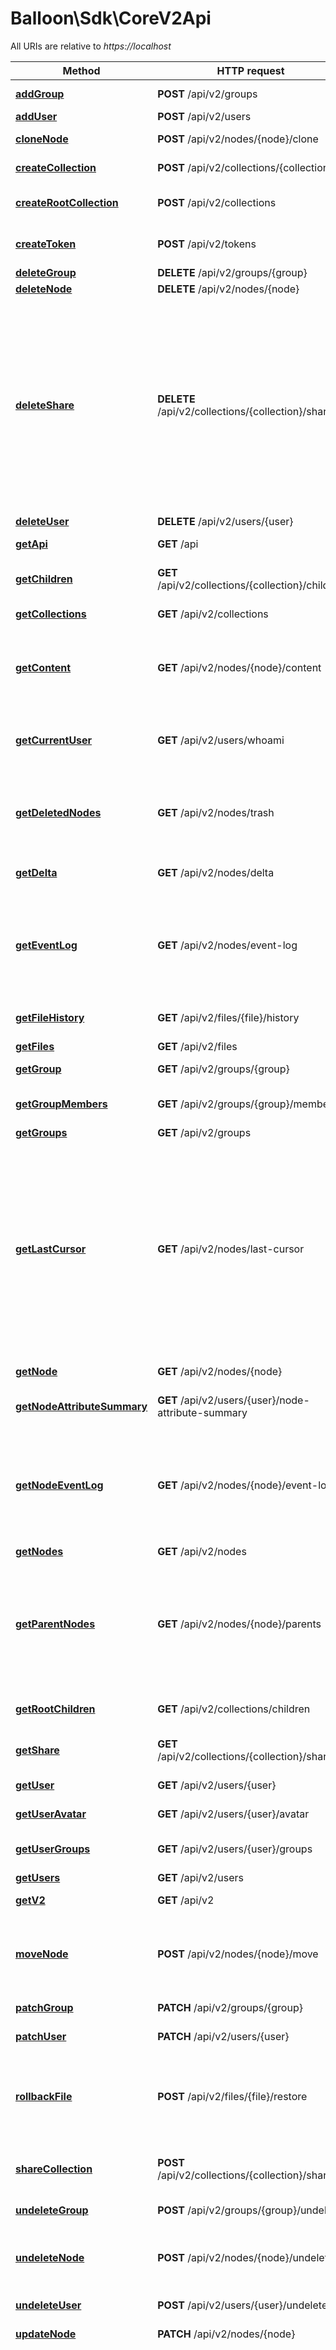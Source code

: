 # Balloon\Sdk\CoreV2Api

All URIs are relative to *https://localhost*

Method | HTTP request | Description
------------- | ------------- | -------------
[**addGroup**](CoreV2Api.md#addGroup) | **POST** /api/v2/groups | Add new group
[**addUser**](CoreV2Api.md#addUser) | **POST** /api/v2/users | Add new user
[**cloneNode**](CoreV2Api.md#cloneNode) | **POST** /api/v2/nodes/{node}/clone | Clone existing node
[**createCollection**](CoreV2Api.md#createCollection) | **POST** /api/v2/collections/{collection} | Create a new collection
[**createRootCollection**](CoreV2Api.md#createRootCollection) | **POST** /api/v2/collections | Create a new collection in root
[**createToken**](CoreV2Api.md#createToken) | **POST** /api/v2/tokens | OAUTH2/OIDC token endpoint
[**deleteGroup**](CoreV2Api.md#deleteGroup) | **DELETE** /api/v2/groups/{group} | Delete group
[**deleteNode**](CoreV2Api.md#deleteNode) | **DELETE** /api/v2/nodes/{node} | Delete node
[**deleteShare**](CoreV2Api.md#deleteShare) | **DELETE** /api/v2/collections/{collection}/share | Does only remove sharing options and transform a share back into a normal collection. There will not be any data loss after this action. All existing references would be removed automatically.
[**deleteUser**](CoreV2Api.md#deleteUser) | **DELETE** /api/v2/users/{user} | Delete user
[**getApi**](CoreV2Api.md#getApi) | **GET** /api | Get server status
[**getChildren**](CoreV2Api.md#getChildren) | **GET** /api/v2/collections/{collection}/children | Get all children of a collection
[**getCollections**](CoreV2Api.md#getCollections) | **GET** /api/v2/collections | Get all collections
[**getContent**](CoreV2Api.md#getContent) | **GET** /api/v2/nodes/{node}/content | Download node contents. Note that collections are zipped on-the-fly.
[**getCurrentUser**](CoreV2Api.md#getCurrentUser) | **GET** /api/v2/users/whoami | Get user object of the current authenticated user
[**getDeletedNodes**](CoreV2Api.md#getDeletedNodes) | **GET** /api/v2/nodes/trash | Return delete nodes (Excluding sub nodes of deleted collections)
[**getDelta**](CoreV2Api.md#getDelta) | **GET** /api/v2/nodes/delta | Delta stream with cursor support.
[**getEventLog**](CoreV2Api.md#getEventLog) | **GET** /api/v2/nodes/event-log | Get event log containing all operations which are made by the user himself or share members
[**getFileHistory**](CoreV2Api.md#getFileHistory) | **GET** /api/v2/files/{file}/history | Get a full change history of a file
[**getFiles**](CoreV2Api.md#getFiles) | **GET** /api/v2/files | Get all files
[**getGroup**](CoreV2Api.md#getGroup) | **GET** /api/v2/groups/{group} | Get single group
[**getGroupMembers**](CoreV2Api.md#getGroupMembers) | **GET** /api/v2/groups/{group}/members | Request all member of a group
[**getGroups**](CoreV2Api.md#getGroups) | **GET** /api/v2/groups | Get groups
[**getLastCursor**](CoreV2Api.md#getLastCursor) | **GET** /api/v2/nodes/last-cursor | Use this method to request the latest cursor if you only need to now if there are changes on the server. This method will not return any other data than the newest cursor. To request a feed with all deltas request /delta.
[**getNode**](CoreV2Api.md#getNode) | **GET** /api/v2/nodes/{node} | Get single node
[**getNodeAttributeSummary**](CoreV2Api.md#getNodeAttributeSummary) | **GET** /api/v2/users/{user}/node-attribute-summary | Get summary of node usage.
[**getNodeEventLog**](CoreV2Api.md#getNodeEventLog) | **GET** /api/v2/nodes/{node}/event-log | Get event log containing all operations which are made by the user himself or share members on a given node
[**getNodes**](CoreV2Api.md#getNodes) | **GET** /api/v2/nodes | Get all nodes
[**getParentNodes**](CoreV2Api.md#getParentNodes) | **GET** /api/v2/nodes/{node}/parents | The hirarchy of all parent nodes is ordered in a single level array beginning with the collection on the highest level.
[**getRootChildren**](CoreV2Api.md#getRootChildren) | **GET** /api/v2/collections/children | Get all children of the root collection
[**getShare**](CoreV2Api.md#getShare) | **GET** /api/v2/collections/{collection}/share | Get share acl and share name
[**getUser**](CoreV2Api.md#getUser) | **GET** /api/v2/users/{user} | Get single user
[**getUserAvatar**](CoreV2Api.md#getUserAvatar) | **GET** /api/v2/users/{user}/avatar | Get user avatar
[**getUserGroups**](CoreV2Api.md#getUserGroups) | **GET** /api/v2/users/{user}/groups | Request all groups of a user
[**getUsers**](CoreV2Api.md#getUsers) | **GET** /api/v2/users | Get users
[**getV2**](CoreV2Api.md#getV2) | **GET** /api/v2 | Get server status
[**moveNode**](CoreV2Api.md#moveNode) | **POST** /api/v2/nodes/{node}/move | Move node (Change parent collection), single or multiple ones
[**patchGroup**](CoreV2Api.md#patchGroup) | **PATCH** /api/v2/groups/{group} | Set attributes for group
[**patchUser**](CoreV2Api.md#patchUser) | **PATCH** /api/v2/users/{user} | Set attributes for user
[**rollbackFile**](CoreV2Api.md#rollbackFile) | **POST** /api/v2/files/{file}/restore | Rollback to a recent version from history. Use the version number from history.
[**shareCollection**](CoreV2Api.md#shareCollection) | **POST** /api/v2/collections/{collection}/share | Create a new share from an existing collection
[**undeleteGroup**](CoreV2Api.md#undeleteGroup) | **POST** /api/v2/groups/{group}/undelete | Restore deleted group
[**undeleteNode**](CoreV2Api.md#undeleteNode) | **POST** /api/v2/nodes/{node}/undelete | Undelete (Restore from trash) a single node or multiple ones.
[**undeleteUser**](CoreV2Api.md#undeleteUser) | **POST** /api/v2/users/{user}/undelete | Restore deleted user
[**updateNode**](CoreV2Api.md#updateNode) | **PATCH** /api/v2/nodes/{node} | Change attributes
[**uploadChunk**](CoreV2Api.md#uploadChunk) | **PUT** /api/v2/files/chunk | Upload a file chunk. You have to manually splitt the binary data into multiple chunks and upload them successively! using this method. Once uploading the last chunk, the server will automatically create or update the file node. You may set the parent collection, name and or custom attributes only with the last request to save traffic.
[**uploadFile**](CoreV2Api.md#uploadFile) | **PUT** /api/v2/files | Upload an entire file in one-shot. Use this endpoint only for small files, for bigger files use the chunking endpoint.


# **addGroup**
> \Balloon\Sdk\Model\CoreV2Group addGroup($data)

Add new group

### Example
```php
<?php
require_once(__DIR__ . '/vendor/autoload.php');

$apiInstance = new Balloon\Sdk\Api\CoreV2Api(
    // If you want use custom http client, pass your client which implements `GuzzleHttp\ClientInterface`.
    // This is optional, `GuzzleHttp\Client` will be used as default.
    new GuzzleHttp\Client()
);
$data = new \Balloon\Sdk\Model\CoreV2Group(); // \Balloon\Sdk\Model\CoreV2Group | 

try {
    $result = $apiInstance->addGroup($data);
    print_r($result);
} catch (Exception $e) {
    echo 'Exception when calling CoreV2Api->addGroup: ', $e->getMessage(), PHP_EOL;
}
?>
```

### Parameters

Name | Type | Description  | Notes
------------- | ------------- | ------------- | -------------
 **data** | [**\Balloon\Sdk\Model\CoreV2Group**](../Model/CoreV2Group.md)|  | [optional]

### Return type

[**\Balloon\Sdk\Model\CoreV2Group**](../Model/CoreV2Group.md)

### Authorization

No authorization required

### HTTP request headers

 - **Content-Type**: Not defined
 - **Accept**: application/json

[[Back to top]](#) [[Back to API list]](../../README.md#documentation-for-api-endpoints) [[Back to Model list]](../../README.md#documentation-for-models) [[Back to README]](../../README.md)

# **addUser**
> \Balloon\Sdk\Model\CoreV2User addUser($data)

Add new user

### Example
```php
<?php
require_once(__DIR__ . '/vendor/autoload.php');

$apiInstance = new Balloon\Sdk\Api\CoreV2Api(
    // If you want use custom http client, pass your client which implements `GuzzleHttp\ClientInterface`.
    // This is optional, `GuzzleHttp\Client` will be used as default.
    new GuzzleHttp\Client()
);
$data = new \Balloon\Sdk\Model\CoreV2User(); // \Balloon\Sdk\Model\CoreV2User | 

try {
    $result = $apiInstance->addUser($data);
    print_r($result);
} catch (Exception $e) {
    echo 'Exception when calling CoreV2Api->addUser: ', $e->getMessage(), PHP_EOL;
}
?>
```

### Parameters

Name | Type | Description  | Notes
------------- | ------------- | ------------- | -------------
 **data** | [**\Balloon\Sdk\Model\CoreV2User**](../Model/CoreV2User.md)|  | [optional]

### Return type

[**\Balloon\Sdk\Model\CoreV2User**](../Model/CoreV2User.md)

### Authorization

No authorization required

### HTTP request headers

 - **Content-Type**: Not defined
 - **Accept**: application/json

[[Back to top]](#) [[Back to API list]](../../README.md#documentation-for-api-endpoints) [[Back to Model list]](../../README.md#documentation-for-models) [[Back to README]](../../README.md)

# **cloneNode**
> \Balloon\Sdk\Model\CoreV2Node cloneNode($node, $destid, $conflict)

Clone existing node

### Example
```php
<?php
require_once(__DIR__ . '/vendor/autoload.php');

$apiInstance = new Balloon\Sdk\Api\CoreV2Api(
    // If you want use custom http client, pass your client which implements `GuzzleHttp\ClientInterface`.
    // This is optional, `GuzzleHttp\Client` will be used as default.
    new GuzzleHttp\Client()
);
$node = "node_example"; // string | Node identifier
$destid = "destid_example"; // string | Destination collection, if this is null root is taken
$conflict = 0; // float | Conflict resolution

try {
    $result = $apiInstance->cloneNode($node, $destid, $conflict);
    print_r($result);
} catch (Exception $e) {
    echo 'Exception when calling CoreV2Api->cloneNode: ', $e->getMessage(), PHP_EOL;
}
?>
```

### Parameters

Name | Type | Description  | Notes
------------- | ------------- | ------------- | -------------
 **node** | **string**| Node identifier |
 **destid** | **string**| Destination collection, if this is null root is taken | [optional]
 **conflict** | **float**| Conflict resolution | [optional] [default to 0]

### Return type

[**\Balloon\Sdk\Model\CoreV2Node**](../Model/CoreV2Node.md)

### Authorization

No authorization required

### HTTP request headers

 - **Content-Type**: Not defined
 - **Accept**: application/json

[[Back to top]](#) [[Back to API list]](../../README.md#documentation-for-api-endpoints) [[Back to Model list]](../../README.md#documentation-for-models) [[Back to README]](../../README.md)

# **createCollection**
> \Balloon\Sdk\Model\CoreV2Collection createCollection($collection, $body)

Create a new collection

### Example
```php
<?php
require_once(__DIR__ . '/vendor/autoload.php');

$apiInstance = new Balloon\Sdk\Api\CoreV2Api(
    // If you want use custom http client, pass your client which implements `GuzzleHttp\ClientInterface`.
    // This is optional, `GuzzleHttp\Client` will be used as default.
    new GuzzleHttp\Client()
);
$collection = "collection_example"; // string | Parent collection
$body = new \Balloon\Sdk\Model\CoreV2Collection(); // \Balloon\Sdk\Model\CoreV2Collection | 

try {
    $result = $apiInstance->createCollection($collection, $body);
    print_r($result);
} catch (Exception $e) {
    echo 'Exception when calling CoreV2Api->createCollection: ', $e->getMessage(), PHP_EOL;
}
?>
```

### Parameters

Name | Type | Description  | Notes
------------- | ------------- | ------------- | -------------
 **collection** | **string**| Parent collection |
 **body** | [**\Balloon\Sdk\Model\CoreV2Collection**](../Model/CoreV2Collection.md)|  |

### Return type

[**\Balloon\Sdk\Model\CoreV2Collection**](../Model/CoreV2Collection.md)

### Authorization

No authorization required

### HTTP request headers

 - **Content-Type**: application/json
 - **Accept**: application/json

[[Back to top]](#) [[Back to API list]](../../README.md#documentation-for-api-endpoints) [[Back to Model list]](../../README.md#documentation-for-models) [[Back to README]](../../README.md)

# **createRootCollection**
> \Balloon\Sdk\Model\CoreV2Collection createRootCollection($body)

Create a new collection in root

### Example
```php
<?php
require_once(__DIR__ . '/vendor/autoload.php');

$apiInstance = new Balloon\Sdk\Api\CoreV2Api(
    // If you want use custom http client, pass your client which implements `GuzzleHttp\ClientInterface`.
    // This is optional, `GuzzleHttp\Client` will be used as default.
    new GuzzleHttp\Client()
);
$body = new \Balloon\Sdk\Model\CoreV2Collection(); // \Balloon\Sdk\Model\CoreV2Collection | 

try {
    $result = $apiInstance->createRootCollection($body);
    print_r($result);
} catch (Exception $e) {
    echo 'Exception when calling CoreV2Api->createRootCollection: ', $e->getMessage(), PHP_EOL;
}
?>
```

### Parameters

Name | Type | Description  | Notes
------------- | ------------- | ------------- | -------------
 **body** | [**\Balloon\Sdk\Model\CoreV2Collection**](../Model/CoreV2Collection.md)|  |

### Return type

[**\Balloon\Sdk\Model\CoreV2Collection**](../Model/CoreV2Collection.md)

### Authorization

No authorization required

### HTTP request headers

 - **Content-Type**: application/json
 - **Accept**: application/json

[[Back to top]](#) [[Back to API list]](../../README.md#documentation-for-api-endpoints) [[Back to Model list]](../../README.md#documentation-for-models) [[Back to README]](../../README.md)

# **createToken**
> \Balloon\Sdk\Model\CoreV2OAuth2Token createToken()

OAUTH2/OIDC token endpoint

### Example
```php
<?php
require_once(__DIR__ . '/vendor/autoload.php');

$apiInstance = new Balloon\Sdk\Api\CoreV2Api(
    // If you want use custom http client, pass your client which implements `GuzzleHttp\ClientInterface`.
    // This is optional, `GuzzleHttp\Client` will be used as default.
    new GuzzleHttp\Client()
);

try {
    $result = $apiInstance->createToken();
    print_r($result);
} catch (Exception $e) {
    echo 'Exception when calling CoreV2Api->createToken: ', $e->getMessage(), PHP_EOL;
}
?>
```

### Parameters
This endpoint does not need any parameter.

### Return type

[**\Balloon\Sdk\Model\CoreV2OAuth2Token**](../Model/CoreV2OAuth2Token.md)

### Authorization

No authorization required

### HTTP request headers

 - **Content-Type**: Not defined
 - **Accept**: Not defined

[[Back to top]](#) [[Back to API list]](../../README.md#documentation-for-api-endpoints) [[Back to Model list]](../../README.md#documentation-for-models) [[Back to README]](../../README.md)

# **deleteGroup**
> deleteGroup($group, $force)

Delete group

### Example
```php
<?php
require_once(__DIR__ . '/vendor/autoload.php');

$apiInstance = new Balloon\Sdk\Api\CoreV2Api(
    // If you want use custom http client, pass your client which implements `GuzzleHttp\ClientInterface`.
    // This is optional, `GuzzleHttp\Client` will be used as default.
    new GuzzleHttp\Client()
);
$group = "group_example"; // string | Resource identifier
$force = true; // bool | Per default the group gets disabled, if force is set the group gets removed completely.

try {
    $apiInstance->deleteGroup($group, $force);
} catch (Exception $e) {
    echo 'Exception when calling CoreV2Api->deleteGroup: ', $e->getMessage(), PHP_EOL;
}
?>
```

### Parameters

Name | Type | Description  | Notes
------------- | ------------- | ------------- | -------------
 **group** | **string**| Resource identifier |
 **force** | **bool**| Per default the group gets disabled, if force is set the group gets removed completely. | [optional]

### Return type

void (empty response body)

### Authorization

No authorization required

### HTTP request headers

 - **Content-Type**: Not defined
 - **Accept**: application/json

[[Back to top]](#) [[Back to API list]](../../README.md#documentation-for-api-endpoints) [[Back to Model list]](../../README.md#documentation-for-models) [[Back to README]](../../README.md)

# **deleteNode**
> deleteNode($node, $force, $ignore_flag, $at)

Delete node

### Example
```php
<?php
require_once(__DIR__ . '/vendor/autoload.php');

$apiInstance = new Balloon\Sdk\Api\CoreV2Api(
    // If you want use custom http client, pass your client which implements `GuzzleHttp\ClientInterface`.
    // This is optional, `GuzzleHttp\Client` will be used as default.
    new GuzzleHttp\Client()
);
$node = "node_example"; // string | Node identifier
$force = true; // bool | Force flag need to be set to delete a node from trash (node must have the deleted flag)
$ignore_flag = true; // bool | If both ignore_flag and force_flag were set, the node will be deleted completely
$at = 8.14; // float | Has to be a valid unix timestamp if so the node will destroy itself at this specified time instead immediatly

try {
    $apiInstance->deleteNode($node, $force, $ignore_flag, $at);
} catch (Exception $e) {
    echo 'Exception when calling CoreV2Api->deleteNode: ', $e->getMessage(), PHP_EOL;
}
?>
```

### Parameters

Name | Type | Description  | Notes
------------- | ------------- | ------------- | -------------
 **node** | **string**| Node identifier |
 **force** | **bool**| Force flag need to be set to delete a node from trash (node must have the deleted flag) | [optional]
 **ignore_flag** | **bool**| If both ignore_flag and force_flag were set, the node will be deleted completely | [optional]
 **at** | **float**| Has to be a valid unix timestamp if so the node will destroy itself at this specified time instead immediatly | [optional]

### Return type

void (empty response body)

### Authorization

No authorization required

### HTTP request headers

 - **Content-Type**: Not defined
 - **Accept**: Not defined

[[Back to top]](#) [[Back to API list]](../../README.md#documentation-for-api-endpoints) [[Back to Model list]](../../README.md#documentation-for-models) [[Back to README]](../../README.md)

# **deleteShare**
> deleteShare($collection)

Does only remove sharing options and transform a share back into a normal collection. There will not be any data loss after this action. All existing references would be removed automatically.

### Example
```php
<?php
require_once(__DIR__ . '/vendor/autoload.php');

$apiInstance = new Balloon\Sdk\Api\CoreV2Api(
    // If you want use custom http client, pass your client which implements `GuzzleHttp\ClientInterface`.
    // This is optional, `GuzzleHttp\Client` will be used as default.
    new GuzzleHttp\Client()
);
$collection = "collection_example"; // string | Collection identifier

try {
    $apiInstance->deleteShare($collection);
} catch (Exception $e) {
    echo 'Exception when calling CoreV2Api->deleteShare: ', $e->getMessage(), PHP_EOL;
}
?>
```

### Parameters

Name | Type | Description  | Notes
------------- | ------------- | ------------- | -------------
 **collection** | **string**| Collection identifier |

### Return type

void (empty response body)

### Authorization

No authorization required

### HTTP request headers

 - **Content-Type**: Not defined
 - **Accept**: Not defined

[[Back to top]](#) [[Back to API list]](../../README.md#documentation-for-api-endpoints) [[Back to Model list]](../../README.md#documentation-for-models) [[Back to README]](../../README.md)

# **deleteUser**
> deleteUser($user, $force)

Delete user

### Example
```php
<?php
require_once(__DIR__ . '/vendor/autoload.php');

$apiInstance = new Balloon\Sdk\Api\CoreV2Api(
    // If you want use custom http client, pass your client which implements `GuzzleHttp\ClientInterface`.
    // This is optional, `GuzzleHttp\Client` will be used as default.
    new GuzzleHttp\Client()
);
$user = "user_example"; // string | Resource identifier
$force = true; // bool | Per default the user gets disabled, if force is set the user gets removed completely.

try {
    $apiInstance->deleteUser($user, $force);
} catch (Exception $e) {
    echo 'Exception when calling CoreV2Api->deleteUser: ', $e->getMessage(), PHP_EOL;
}
?>
```

### Parameters

Name | Type | Description  | Notes
------------- | ------------- | ------------- | -------------
 **user** | **string**| Resource identifier |
 **force** | **bool**| Per default the user gets disabled, if force is set the user gets removed completely. | [optional]

### Return type

void (empty response body)

### Authorization

No authorization required

### HTTP request headers

 - **Content-Type**: Not defined
 - **Accept**: application/json

[[Back to top]](#) [[Back to API list]](../../README.md#documentation-for-api-endpoints) [[Back to Model list]](../../README.md#documentation-for-models) [[Back to README]](../../README.md)

# **getApi**
> \Balloon\Sdk\Model\CoreV2ApiRoot getApi()

Get server status

### Example
```php
<?php
require_once(__DIR__ . '/vendor/autoload.php');

$apiInstance = new Balloon\Sdk\Api\CoreV2Api(
    // If you want use custom http client, pass your client which implements `GuzzleHttp\ClientInterface`.
    // This is optional, `GuzzleHttp\Client` will be used as default.
    new GuzzleHttp\Client()
);

try {
    $result = $apiInstance->getApi();
    print_r($result);
} catch (Exception $e) {
    echo 'Exception when calling CoreV2Api->getApi: ', $e->getMessage(), PHP_EOL;
}
?>
```

### Parameters
This endpoint does not need any parameter.

### Return type

[**\Balloon\Sdk\Model\CoreV2ApiRoot**](../Model/CoreV2ApiRoot.md)

### Authorization

No authorization required

### HTTP request headers

 - **Content-Type**: Not defined
 - **Accept**: application/json

[[Back to top]](#) [[Back to API list]](../../README.md#documentation-for-api-endpoints) [[Back to Model list]](../../README.md#documentation-for-models) [[Back to README]](../../README.md)

# **getChildren**
> \Balloon\Sdk\Model\CoreV2Nodes getChildren($collection, $query, $deleted, $attributes, $offset, $limit, $sort, $recursive)

Get all children of a collection

### Example
```php
<?php
require_once(__DIR__ . '/vendor/autoload.php');

$apiInstance = new Balloon\Sdk\Api\CoreV2Api(
    // If you want use custom http client, pass your client which implements `GuzzleHttp\ClientInterface`.
    // This is optional, `GuzzleHttp\Client` will be used as default.
    new GuzzleHttp\Client()
);
$collection = "collection_example"; // string | Parent collection
$query = "query_example"; // string | Specify a MongoDB based resource query (https://docs.mongodb.com/manual/tutorial/query-documents) using JSON (For example: {\"name\": {$regex: 'foo.*'}}).
$deleted = 8.14; // float | Wheter to include deleted or not
$attributes = array("attributes_example"); // string[] | Filter attributes
$offset = 8.14; // float | Objects offset, per default it starts from 0. You may also request a negative offset which will return results from the end [total - offset].
$limit = 8.14; // float | Objects limit, per default 20 objects will get returned
$sort = "sort_example"; // string | Specify a MongoDB sort operation (https://docs.mongodb.com/manual/reference/method/cursor.sort/) using JSON (For example: {\"name\": -1}).
$recursive = false; // bool | Include children recursively.

try {
    $result = $apiInstance->getChildren($collection, $query, $deleted, $attributes, $offset, $limit, $sort, $recursive);
    print_r($result);
} catch (Exception $e) {
    echo 'Exception when calling CoreV2Api->getChildren: ', $e->getMessage(), PHP_EOL;
}
?>
```

### Parameters

Name | Type | Description  | Notes
------------- | ------------- | ------------- | -------------
 **collection** | **string**| Parent collection |
 **query** | **string**| Specify a MongoDB based resource query (https://docs.mongodb.com/manual/tutorial/query-documents) using JSON (For example: {\&quot;name\&quot;: {$regex: &#39;foo.*&#39;}}). | [optional]
 **deleted** | **float**| Wheter to include deleted or not | [optional]
 **attributes** | [**string[]**](../Model/string.md)| Filter attributes | [optional]
 **offset** | **float**| Objects offset, per default it starts from 0. You may also request a negative offset which will return results from the end [total - offset]. | [optional]
 **limit** | **float**| Objects limit, per default 20 objects will get returned | [optional]
 **sort** | **string**| Specify a MongoDB sort operation (https://docs.mongodb.com/manual/reference/method/cursor.sort/) using JSON (For example: {\&quot;name\&quot;: -1}). | [optional]
 **recursive** | **bool**| Include children recursively. | [optional] [default to false]

### Return type

[**\Balloon\Sdk\Model\CoreV2Nodes**](../Model/CoreV2Nodes.md)

### Authorization

No authorization required

### HTTP request headers

 - **Content-Type**: Not defined
 - **Accept**: application/json

[[Back to top]](#) [[Back to API list]](../../README.md#documentation-for-api-endpoints) [[Back to Model list]](../../README.md#documentation-for-models) [[Back to README]](../../README.md)

# **getCollections**
> \Balloon\Sdk\Model\CoreV2Collections getCollections($query, $deleted, $attributes, $offset, $limit, $sort)

Get all collections

### Example
```php
<?php
require_once(__DIR__ . '/vendor/autoload.php');

$apiInstance = new Balloon\Sdk\Api\CoreV2Api(
    // If you want use custom http client, pass your client which implements `GuzzleHttp\ClientInterface`.
    // This is optional, `GuzzleHttp\Client` will be used as default.
    new GuzzleHttp\Client()
);
$query = "query_example"; // string | Specify a MongoDB based resource query (https://docs.mongodb.com/manual/tutorial/query-documents) using JSON (For example: {\"name\": {$regex: 'foo.*'}}).
$deleted = 8.14; // float | Wheter to include deleted or not
$attributes = array("attributes_example"); // string[] | Filter attributes
$offset = 8.14; // float | Objects offset, per default it starts from 0. You may also request a negative offset which will return results from the end [total - offset].
$limit = 8.14; // float | Objects limit, per default 20 objects will get returned
$sort = "sort_example"; // string | Specify a MongoDB sort operation (https://docs.mongodb.com/manual/reference/method/cursor.sort/) using JSON (For example: {\"name\": -1}).

try {
    $result = $apiInstance->getCollections($query, $deleted, $attributes, $offset, $limit, $sort);
    print_r($result);
} catch (Exception $e) {
    echo 'Exception when calling CoreV2Api->getCollections: ', $e->getMessage(), PHP_EOL;
}
?>
```

### Parameters

Name | Type | Description  | Notes
------------- | ------------- | ------------- | -------------
 **query** | **string**| Specify a MongoDB based resource query (https://docs.mongodb.com/manual/tutorial/query-documents) using JSON (For example: {\&quot;name\&quot;: {$regex: &#39;foo.*&#39;}}). | [optional]
 **deleted** | **float**| Wheter to include deleted or not | [optional]
 **attributes** | [**string[]**](../Model/string.md)| Filter attributes | [optional]
 **offset** | **float**| Objects offset, per default it starts from 0. You may also request a negative offset which will return results from the end [total - offset]. | [optional]
 **limit** | **float**| Objects limit, per default 20 objects will get returned | [optional]
 **sort** | **string**| Specify a MongoDB sort operation (https://docs.mongodb.com/manual/reference/method/cursor.sort/) using JSON (For example: {\&quot;name\&quot;: -1}). | [optional]

### Return type

[**\Balloon\Sdk\Model\CoreV2Collections**](../Model/CoreV2Collections.md)

### Authorization

No authorization required

### HTTP request headers

 - **Content-Type**: Not defined
 - **Accept**: application/json

[[Back to top]](#) [[Back to API list]](../../README.md#documentation-for-api-endpoints) [[Back to Model list]](../../README.md#documentation-for-models) [[Back to README]](../../README.md)

# **getContent**
> \SplFileObject getContent($node, $byte_ranges, $encode, $download)

Download node contents. Note that collections are zipped on-the-fly.

### Example
```php
<?php
require_once(__DIR__ . '/vendor/autoload.php');

$apiInstance = new Balloon\Sdk\Api\CoreV2Api(
    // If you want use custom http client, pass your client which implements `GuzzleHttp\ClientInterface`.
    // This is optional, `GuzzleHttp\Client` will be used as default.
    new GuzzleHttp\Client()
);
$node = "node_example"; // string | Node identifier
$byte_ranges = 8.14; // float | Read stream from a specific offset/limit in bytes
$encode = "encode_example"; // string | Can be set to base64 to encode content as base64.
$download = false; // bool | Force download file (Content-Disposition: attachment HTTP header)

try {
    $result = $apiInstance->getContent($node, $byte_ranges, $encode, $download);
    print_r($result);
} catch (Exception $e) {
    echo 'Exception when calling CoreV2Api->getContent: ', $e->getMessage(), PHP_EOL;
}
?>
```

### Parameters

Name | Type | Description  | Notes
------------- | ------------- | ------------- | -------------
 **node** | **string**| Node identifier |
 **byte_ranges** | **float**| Read stream from a specific offset/limit in bytes | [optional]
 **encode** | **string**| Can be set to base64 to encode content as base64. | [optional]
 **download** | **bool**| Force download file (Content-Disposition: attachment HTTP header) | [optional] [default to false]

### Return type

[**\SplFileObject**](../Model/\SplFileObject.md)

### Authorization

No authorization required

### HTTP request headers

 - **Content-Type**: Not defined
 - **Accept**: octet/stream

[[Back to top]](#) [[Back to API list]](../../README.md#documentation-for-api-endpoints) [[Back to Model list]](../../README.md#documentation-for-models) [[Back to README]](../../README.md)

# **getCurrentUser**
> \Balloon\Sdk\Model\CoreV2User getCurrentUser($attributes)

Get user object of the current authenticated user

### Example
```php
<?php
require_once(__DIR__ . '/vendor/autoload.php');

$apiInstance = new Balloon\Sdk\Api\CoreV2Api(
    // If you want use custom http client, pass your client which implements `GuzzleHttp\ClientInterface`.
    // This is optional, `GuzzleHttp\Client` will be used as default.
    new GuzzleHttp\Client()
);
$attributes = array("attributes_example"); // string[] | Filter attributes

try {
    $result = $apiInstance->getCurrentUser($attributes);
    print_r($result);
} catch (Exception $e) {
    echo 'Exception when calling CoreV2Api->getCurrentUser: ', $e->getMessage(), PHP_EOL;
}
?>
```

### Parameters

Name | Type | Description  | Notes
------------- | ------------- | ------------- | -------------
 **attributes** | [**string[]**](../Model/string.md)| Filter attributes | [optional]

### Return type

[**\Balloon\Sdk\Model\CoreV2User**](../Model/CoreV2User.md)

### Authorization

No authorization required

### HTTP request headers

 - **Content-Type**: Not defined
 - **Accept**: application/json

[[Back to top]](#) [[Back to API list]](../../README.md#documentation-for-api-endpoints) [[Back to Model list]](../../README.md#documentation-for-models) [[Back to README]](../../README.md)

# **getDeletedNodes**
> \Balloon\Sdk\Model\CoreV2Nodes getDeletedNodes($query, $attributes, $offset, $limit, $sort)

Return delete nodes (Excluding sub nodes of deleted collections)

### Example
```php
<?php
require_once(__DIR__ . '/vendor/autoload.php');

$apiInstance = new Balloon\Sdk\Api\CoreV2Api(
    // If you want use custom http client, pass your client which implements `GuzzleHttp\ClientInterface`.
    // This is optional, `GuzzleHttp\Client` will be used as default.
    new GuzzleHttp\Client()
);
$query = "query_example"; // string | Specify a MongoDB based resource query (https://docs.mongodb.com/manual/tutorial/query-documents) using JSON (For example: {\"name\": {$regex: 'foo.*'}}).
$attributes = array("attributes_example"); // string[] | Filter attributes
$offset = 8.14; // float | Objects offset, per default it starts from 0. You may also request a negative offset which will return results from the end [total - offset].
$limit = 8.14; // float | Objects limit, per default 20 objects will get returned
$sort = "sort_example"; // string | Specify a MongoDB sort operation (https://docs.mongodb.com/manual/reference/method/cursor.sort/) using JSON (For example: {\"name\": -1}).

try {
    $result = $apiInstance->getDeletedNodes($query, $attributes, $offset, $limit, $sort);
    print_r($result);
} catch (Exception $e) {
    echo 'Exception when calling CoreV2Api->getDeletedNodes: ', $e->getMessage(), PHP_EOL;
}
?>
```

### Parameters

Name | Type | Description  | Notes
------------- | ------------- | ------------- | -------------
 **query** | **string**| Specify a MongoDB based resource query (https://docs.mongodb.com/manual/tutorial/query-documents) using JSON (For example: {\&quot;name\&quot;: {$regex: &#39;foo.*&#39;}}). | [optional]
 **attributes** | [**string[]**](../Model/string.md)| Filter attributes | [optional]
 **offset** | **float**| Objects offset, per default it starts from 0. You may also request a negative offset which will return results from the end [total - offset]. | [optional]
 **limit** | **float**| Objects limit, per default 20 objects will get returned | [optional]
 **sort** | **string**| Specify a MongoDB sort operation (https://docs.mongodb.com/manual/reference/method/cursor.sort/) using JSON (For example: {\&quot;name\&quot;: -1}). | [optional]

### Return type

[**\Balloon\Sdk\Model\CoreV2Nodes**](../Model/CoreV2Nodes.md)

### Authorization

No authorization required

### HTTP request headers

 - **Content-Type**: Not defined
 - **Accept**: application/json

[[Back to top]](#) [[Back to API list]](../../README.md#documentation-for-api-endpoints) [[Back to Model list]](../../README.md#documentation-for-models) [[Back to README]](../../README.md)

# **getDelta**
> \Balloon\Sdk\Model\CoreV2Delta getDelta($limit, $attributes, $cursor)

Delta stream with cursor support.

### Example
```php
<?php
require_once(__DIR__ . '/vendor/autoload.php');

$apiInstance = new Balloon\Sdk\Api\CoreV2Api(
    // If you want use custom http client, pass your client which implements `GuzzleHttp\ClientInterface`.
    // This is optional, `GuzzleHttp\Client` will be used as default.
    new GuzzleHttp\Client()
);
$limit = 8.14; // float | Limit the number of delta entries, if too low you have to call this endpoint more often since has_more would be true more often
$attributes = array("attributes_example"); // string[] | Filter attributes, per default not all attributes would be returned
$cursor = "cursor_example"; // string | Set a cursor to rquest next nodes within delta processing

try {
    $result = $apiInstance->getDelta($limit, $attributes, $cursor);
    print_r($result);
} catch (Exception $e) {
    echo 'Exception when calling CoreV2Api->getDelta: ', $e->getMessage(), PHP_EOL;
}
?>
```

### Parameters

Name | Type | Description  | Notes
------------- | ------------- | ------------- | -------------
 **limit** | **float**| Limit the number of delta entries, if too low you have to call this endpoint more often since has_more would be true more often | [optional]
 **attributes** | [**string[]**](../Model/string.md)| Filter attributes, per default not all attributes would be returned | [optional]
 **cursor** | **string**| Set a cursor to rquest next nodes within delta processing | [optional]

### Return type

[**\Balloon\Sdk\Model\CoreV2Delta**](../Model/CoreV2Delta.md)

### Authorization

No authorization required

### HTTP request headers

 - **Content-Type**: Not defined
 - **Accept**: application/json

[[Back to top]](#) [[Back to API list]](../../README.md#documentation-for-api-endpoints) [[Back to Model list]](../../README.md#documentation-for-models) [[Back to README]](../../README.md)

# **getEventLog**
> \Balloon\Sdk\Model\CoreV2EventLogs getEventLog($query, $attributes, $offset, $limit, $sort)

Get event log containing all operations which are made by the user himself or share members

### Example
```php
<?php
require_once(__DIR__ . '/vendor/autoload.php');

$apiInstance = new Balloon\Sdk\Api\CoreV2Api(
    // If you want use custom http client, pass your client which implements `GuzzleHttp\ClientInterface`.
    // This is optional, `GuzzleHttp\Client` will be used as default.
    new GuzzleHttp\Client()
);
$query = "query_example"; // string | Specify a MongoDB based resource query (https://docs.mongodb.com/manual/tutorial/query-documents) using JSON (For example: {\"name\": {$regex: 'foo.*'}}).
$attributes = array("attributes_example"); // string[] | Filter attributes
$offset = 8.14; // float | Objects offset, per default it starts from 0. You may also request a negative offset which will return results from the end [total - offset].
$limit = 8.14; // float | Objects limit, per default 20 objects will get returned
$sort = "sort_example"; // string | Specify a MongoDB sort operation (https://docs.mongodb.com/manual/reference/method/cursor.sort/) using JSON (For example: {\"name\": -1}).

try {
    $result = $apiInstance->getEventLog($query, $attributes, $offset, $limit, $sort);
    print_r($result);
} catch (Exception $e) {
    echo 'Exception when calling CoreV2Api->getEventLog: ', $e->getMessage(), PHP_EOL;
}
?>
```

### Parameters

Name | Type | Description  | Notes
------------- | ------------- | ------------- | -------------
 **query** | **string**| Specify a MongoDB based resource query (https://docs.mongodb.com/manual/tutorial/query-documents) using JSON (For example: {\&quot;name\&quot;: {$regex: &#39;foo.*&#39;}}). | [optional]
 **attributes** | [**string[]**](../Model/string.md)| Filter attributes | [optional]
 **offset** | **float**| Objects offset, per default it starts from 0. You may also request a negative offset which will return results from the end [total - offset]. | [optional]
 **limit** | **float**| Objects limit, per default 20 objects will get returned | [optional]
 **sort** | **string**| Specify a MongoDB sort operation (https://docs.mongodb.com/manual/reference/method/cursor.sort/) using JSON (For example: {\&quot;name\&quot;: -1}). | [optional]

### Return type

[**\Balloon\Sdk\Model\CoreV2EventLogs**](../Model/CoreV2EventLogs.md)

### Authorization

No authorization required

### HTTP request headers

 - **Content-Type**: Not defined
 - **Accept**: application/json

[[Back to top]](#) [[Back to API list]](../../README.md#documentation-for-api-endpoints) [[Back to Model list]](../../README.md#documentation-for-models) [[Back to README]](../../README.md)

# **getFileHistory**
> \Balloon\Sdk\Model\CoreV2FileHistory getFileHistory($file)

Get a full change history of a file

### Example
```php
<?php
require_once(__DIR__ . '/vendor/autoload.php');

$apiInstance = new Balloon\Sdk\Api\CoreV2Api(
    // If you want use custom http client, pass your client which implements `GuzzleHttp\ClientInterface`.
    // This is optional, `GuzzleHttp\Client` will be used as default.
    new GuzzleHttp\Client()
);
$file = "file_example"; // string | File identifier

try {
    $result = $apiInstance->getFileHistory($file);
    print_r($result);
} catch (Exception $e) {
    echo 'Exception when calling CoreV2Api->getFileHistory: ', $e->getMessage(), PHP_EOL;
}
?>
```

### Parameters

Name | Type | Description  | Notes
------------- | ------------- | ------------- | -------------
 **file** | **string**| File identifier |

### Return type

[**\Balloon\Sdk\Model\CoreV2FileHistory**](../Model/CoreV2FileHistory.md)

### Authorization

No authorization required

### HTTP request headers

 - **Content-Type**: Not defined
 - **Accept**: application/json

[[Back to top]](#) [[Back to API list]](../../README.md#documentation-for-api-endpoints) [[Back to Model list]](../../README.md#documentation-for-models) [[Back to README]](../../README.md)

# **getFiles**
> \Balloon\Sdk\Model\CoreV2Files getFiles($query, $deleted, $attributes, $offset, $limit, $sort)

Get all files

### Example
```php
<?php
require_once(__DIR__ . '/vendor/autoload.php');

$apiInstance = new Balloon\Sdk\Api\CoreV2Api(
    // If you want use custom http client, pass your client which implements `GuzzleHttp\ClientInterface`.
    // This is optional, `GuzzleHttp\Client` will be used as default.
    new GuzzleHttp\Client()
);
$query = "query_example"; // string | Specify a MongoDB based resource query (https://docs.mongodb.com/manual/tutorial/query-documents) using JSON (For example: {\"name\": {$regex: 'foo.*'}}).
$deleted = 8.14; // float | Wheter to include deleted or not
$attributes = array("attributes_example"); // string[] | Filter attributes
$offset = 8.14; // float | Objects offset, per default it starts from 0. You may also request a negative offset which will return results from the end [total - offset].
$limit = 8.14; // float | Objects limit, per default 20 objects will get returned
$sort = "sort_example"; // string | Specify a MongoDB sort operation (https://docs.mongodb.com/manual/reference/method/cursor.sort/) using JSON (For example: {\"name\": -1}).

try {
    $result = $apiInstance->getFiles($query, $deleted, $attributes, $offset, $limit, $sort);
    print_r($result);
} catch (Exception $e) {
    echo 'Exception when calling CoreV2Api->getFiles: ', $e->getMessage(), PHP_EOL;
}
?>
```

### Parameters

Name | Type | Description  | Notes
------------- | ------------- | ------------- | -------------
 **query** | **string**| Specify a MongoDB based resource query (https://docs.mongodb.com/manual/tutorial/query-documents) using JSON (For example: {\&quot;name\&quot;: {$regex: &#39;foo.*&#39;}}). | [optional]
 **deleted** | **float**| Wheter to include deleted or not | [optional]
 **attributes** | [**string[]**](../Model/string.md)| Filter attributes | [optional]
 **offset** | **float**| Objects offset, per default it starts from 0. You may also request a negative offset which will return results from the end [total - offset]. | [optional]
 **limit** | **float**| Objects limit, per default 20 objects will get returned | [optional]
 **sort** | **string**| Specify a MongoDB sort operation (https://docs.mongodb.com/manual/reference/method/cursor.sort/) using JSON (For example: {\&quot;name\&quot;: -1}). | [optional]

### Return type

[**\Balloon\Sdk\Model\CoreV2Files**](../Model/CoreV2Files.md)

### Authorization

No authorization required

### HTTP request headers

 - **Content-Type**: Not defined
 - **Accept**: application/json

[[Back to top]](#) [[Back to API list]](../../README.md#documentation-for-api-endpoints) [[Back to Model list]](../../README.md#documentation-for-models) [[Back to README]](../../README.md)

# **getGroup**
> \Balloon\Sdk\Model\CoreV2Group getGroup($group, $attributes)

Get single group

### Example
```php
<?php
require_once(__DIR__ . '/vendor/autoload.php');

$apiInstance = new Balloon\Sdk\Api\CoreV2Api(
    // If you want use custom http client, pass your client which implements `GuzzleHttp\ClientInterface`.
    // This is optional, `GuzzleHttp\Client` will be used as default.
    new GuzzleHttp\Client()
);
$group = "group_example"; // string | Resource identifier
$attributes = array("attributes_example"); // string[] | Filter attributes

try {
    $result = $apiInstance->getGroup($group, $attributes);
    print_r($result);
} catch (Exception $e) {
    echo 'Exception when calling CoreV2Api->getGroup: ', $e->getMessage(), PHP_EOL;
}
?>
```

### Parameters

Name | Type | Description  | Notes
------------- | ------------- | ------------- | -------------
 **group** | **string**| Resource identifier |
 **attributes** | [**string[]**](../Model/string.md)| Filter attributes | [optional]

### Return type

[**\Balloon\Sdk\Model\CoreV2Group**](../Model/CoreV2Group.md)

### Authorization

No authorization required

### HTTP request headers

 - **Content-Type**: Not defined
 - **Accept**: application/json

[[Back to top]](#) [[Back to API list]](../../README.md#documentation-for-api-endpoints) [[Back to Model list]](../../README.md#documentation-for-models) [[Back to README]](../../README.md)

# **getGroupMembers**
> \Balloon\Sdk\Model\CoreV2User[] getGroupMembers($group)

Request all member of a group

### Example
```php
<?php
require_once(__DIR__ . '/vendor/autoload.php');

$apiInstance = new Balloon\Sdk\Api\CoreV2Api(
    // If you want use custom http client, pass your client which implements `GuzzleHttp\ClientInterface`.
    // This is optional, `GuzzleHttp\Client` will be used as default.
    new GuzzleHttp\Client()
);
$group = "group_example"; // string | Resource identifier

try {
    $result = $apiInstance->getGroupMembers($group);
    print_r($result);
} catch (Exception $e) {
    echo 'Exception when calling CoreV2Api->getGroupMembers: ', $e->getMessage(), PHP_EOL;
}
?>
```

### Parameters

Name | Type | Description  | Notes
------------- | ------------- | ------------- | -------------
 **group** | **string**| Resource identifier |

### Return type

[**\Balloon\Sdk\Model\CoreV2User[]**](../Model/CoreV2User.md)

### Authorization

No authorization required

### HTTP request headers

 - **Content-Type**: Not defined
 - **Accept**: application/json

[[Back to top]](#) [[Back to API list]](../../README.md#documentation-for-api-endpoints) [[Back to Model list]](../../README.md#documentation-for-models) [[Back to README]](../../README.md)

# **getGroups**
> \Balloon\Sdk\Model\CoreV2Groups getGroups($query, $attributes, $offset, $limit, $sort)

Get groups

A group is a colletion of users

### Example
```php
<?php
require_once(__DIR__ . '/vendor/autoload.php');

$apiInstance = new Balloon\Sdk\Api\CoreV2Api(
    // If you want use custom http client, pass your client which implements `GuzzleHttp\ClientInterface`.
    // This is optional, `GuzzleHttp\Client` will be used as default.
    new GuzzleHttp\Client()
);
$query = "query_example"; // string | Specify a MongoDB based resource query (https://docs.mongodb.com/manual/tutorial/query-documents) using JSON (For example: {\"name\": {$regex: 'foo.*'}}).
$attributes = array("attributes_example"); // string[] | Filter attributes
$offset = 8.14; // float | Objects offset, per default it starts from 0. You may also request a negative offset which will return results from the end [total - offset].
$limit = 8.14; // float | Objects limit, per default 20 objects will get returned
$sort = "sort_example"; // string | Specify a MongoDB sort operation (https://docs.mongodb.com/manual/reference/method/cursor.sort/) using JSON (For example: {\"name\": -1}).

try {
    $result = $apiInstance->getGroups($query, $attributes, $offset, $limit, $sort);
    print_r($result);
} catch (Exception $e) {
    echo 'Exception when calling CoreV2Api->getGroups: ', $e->getMessage(), PHP_EOL;
}
?>
```

### Parameters

Name | Type | Description  | Notes
------------- | ------------- | ------------- | -------------
 **query** | **string**| Specify a MongoDB based resource query (https://docs.mongodb.com/manual/tutorial/query-documents) using JSON (For example: {\&quot;name\&quot;: {$regex: &#39;foo.*&#39;}}). | [optional]
 **attributes** | [**string[]**](../Model/string.md)| Filter attributes | [optional]
 **offset** | **float**| Objects offset, per default it starts from 0. You may also request a negative offset which will return results from the end [total - offset]. | [optional]
 **limit** | **float**| Objects limit, per default 20 objects will get returned | [optional]
 **sort** | **string**| Specify a MongoDB sort operation (https://docs.mongodb.com/manual/reference/method/cursor.sort/) using JSON (For example: {\&quot;name\&quot;: -1}). | [optional]

### Return type

[**\Balloon\Sdk\Model\CoreV2Groups**](../Model/CoreV2Groups.md)

### Authorization

No authorization required

### HTTP request headers

 - **Content-Type**: Not defined
 - **Accept**: application/json

[[Back to top]](#) [[Back to API list]](../../README.md#documentation-for-api-endpoints) [[Back to Model list]](../../README.md#documentation-for-models) [[Back to README]](../../README.md)

# **getLastCursor**
> string getLastCursor()

Use this method to request the latest cursor if you only need to now if there are changes on the server. This method will not return any other data than the newest cursor. To request a feed with all deltas request /delta.

### Example
```php
<?php
require_once(__DIR__ . '/vendor/autoload.php');

$apiInstance = new Balloon\Sdk\Api\CoreV2Api(
    // If you want use custom http client, pass your client which implements `GuzzleHttp\ClientInterface`.
    // This is optional, `GuzzleHttp\Client` will be used as default.
    new GuzzleHttp\Client()
);

try {
    $result = $apiInstance->getLastCursor();
    print_r($result);
} catch (Exception $e) {
    echo 'Exception when calling CoreV2Api->getLastCursor: ', $e->getMessage(), PHP_EOL;
}
?>
```

### Parameters
This endpoint does not need any parameter.

### Return type

**string**

### Authorization

No authorization required

### HTTP request headers

 - **Content-Type**: Not defined
 - **Accept**: application/json

[[Back to top]](#) [[Back to API list]](../../README.md#documentation-for-api-endpoints) [[Back to Model list]](../../README.md#documentation-for-models) [[Back to README]](../../README.md)

# **getNode**
> \Balloon\Sdk\Model\CoreV2Node getNode($node, $attributes)

Get single node

### Example
```php
<?php
require_once(__DIR__ . '/vendor/autoload.php');

$apiInstance = new Balloon\Sdk\Api\CoreV2Api(
    // If you want use custom http client, pass your client which implements `GuzzleHttp\ClientInterface`.
    // This is optional, `GuzzleHttp\Client` will be used as default.
    new GuzzleHttp\Client()
);
$node = "node_example"; // string | Node identifier
$attributes = array("attributes_example"); // string[] | Filter attributes

try {
    $result = $apiInstance->getNode($node, $attributes);
    print_r($result);
} catch (Exception $e) {
    echo 'Exception when calling CoreV2Api->getNode: ', $e->getMessage(), PHP_EOL;
}
?>
```

### Parameters

Name | Type | Description  | Notes
------------- | ------------- | ------------- | -------------
 **node** | **string**| Node identifier |
 **attributes** | [**string[]**](../Model/string.md)| Filter attributes | [optional]

### Return type

[**\Balloon\Sdk\Model\CoreV2Node**](../Model/CoreV2Node.md)

### Authorization

No authorization required

### HTTP request headers

 - **Content-Type**: Not defined
 - **Accept**: application/json

[[Back to top]](#) [[Back to API list]](../../README.md#documentation-for-api-endpoints) [[Back to Model list]](../../README.md#documentation-for-models) [[Back to README]](../../README.md)

# **getNodeAttributeSummary**
> \Balloon\Sdk\Model\CoreV2UserNodeAttributeSummary getNodeAttributeSummary($user)

Get summary of node usage.

### Example
```php
<?php
require_once(__DIR__ . '/vendor/autoload.php');

$apiInstance = new Balloon\Sdk\Api\CoreV2Api(
    // If you want use custom http client, pass your client which implements `GuzzleHttp\ClientInterface`.
    // This is optional, `GuzzleHttp\Client` will be used as default.
    new GuzzleHttp\Client()
);
$user = "user_example"; // string | Resource identifier

try {
    $result = $apiInstance->getNodeAttributeSummary($user);
    print_r($result);
} catch (Exception $e) {
    echo 'Exception when calling CoreV2Api->getNodeAttributeSummary: ', $e->getMessage(), PHP_EOL;
}
?>
```

### Parameters

Name | Type | Description  | Notes
------------- | ------------- | ------------- | -------------
 **user** | **string**| Resource identifier |

### Return type

[**\Balloon\Sdk\Model\CoreV2UserNodeAttributeSummary**](../Model/CoreV2UserNodeAttributeSummary.md)

### Authorization

No authorization required

### HTTP request headers

 - **Content-Type**: Not defined
 - **Accept**: application/json

[[Back to top]](#) [[Back to API list]](../../README.md#documentation-for-api-endpoints) [[Back to Model list]](../../README.md#documentation-for-models) [[Back to README]](../../README.md)

# **getNodeEventLog**
> \Balloon\Sdk\Model\CoreV2EventLogs getNodeEventLog($node, $query, $attributes, $offset, $limit, $sort)

Get event log containing all operations which are made by the user himself or share members on a given node

### Example
```php
<?php
require_once(__DIR__ . '/vendor/autoload.php');

$apiInstance = new Balloon\Sdk\Api\CoreV2Api(
    // If you want use custom http client, pass your client which implements `GuzzleHttp\ClientInterface`.
    // This is optional, `GuzzleHttp\Client` will be used as default.
    new GuzzleHttp\Client()
);
$node = "node_example"; // string | Node identifier
$query = "query_example"; // string | Specify a MongoDB based resource query (https://docs.mongodb.com/manual/tutorial/query-documents) using JSON (For example: {\"name\": {$regex: 'foo.*'}}).
$attributes = array("attributes_example"); // string[] | Filter attributes
$offset = 8.14; // float | Objects offset, per default it starts from 0. You may also request a negative offset which will return results from the end [total - offset].
$limit = 8.14; // float | Objects limit, per default 20 objects will get returned
$sort = "sort_example"; // string | Specify a MongoDB sort operation (https://docs.mongodb.com/manual/reference/method/cursor.sort/) using JSON (For example: {\"name\": -1}).

try {
    $result = $apiInstance->getNodeEventLog($node, $query, $attributes, $offset, $limit, $sort);
    print_r($result);
} catch (Exception $e) {
    echo 'Exception when calling CoreV2Api->getNodeEventLog: ', $e->getMessage(), PHP_EOL;
}
?>
```

### Parameters

Name | Type | Description  | Notes
------------- | ------------- | ------------- | -------------
 **node** | **string**| Node identifier |
 **query** | **string**| Specify a MongoDB based resource query (https://docs.mongodb.com/manual/tutorial/query-documents) using JSON (For example: {\&quot;name\&quot;: {$regex: &#39;foo.*&#39;}}). | [optional]
 **attributes** | [**string[]**](../Model/string.md)| Filter attributes | [optional]
 **offset** | **float**| Objects offset, per default it starts from 0. You may also request a negative offset which will return results from the end [total - offset]. | [optional]
 **limit** | **float**| Objects limit, per default 20 objects will get returned | [optional]
 **sort** | **string**| Specify a MongoDB sort operation (https://docs.mongodb.com/manual/reference/method/cursor.sort/) using JSON (For example: {\&quot;name\&quot;: -1}). | [optional]

### Return type

[**\Balloon\Sdk\Model\CoreV2EventLogs**](../Model/CoreV2EventLogs.md)

### Authorization

No authorization required

### HTTP request headers

 - **Content-Type**: Not defined
 - **Accept**: application/json

[[Back to top]](#) [[Back to API list]](../../README.md#documentation-for-api-endpoints) [[Back to Model list]](../../README.md#documentation-for-models) [[Back to README]](../../README.md)

# **getNodes**
> \Balloon\Sdk\Model\CoreV2Nodes getNodes($query, $deleted, $attributes, $offset, $limit, $sort)

Get all nodes

### Example
```php
<?php
require_once(__DIR__ . '/vendor/autoload.php');

$apiInstance = new Balloon\Sdk\Api\CoreV2Api(
    // If you want use custom http client, pass your client which implements `GuzzleHttp\ClientInterface`.
    // This is optional, `GuzzleHttp\Client` will be used as default.
    new GuzzleHttp\Client()
);
$query = "query_example"; // string | Specify a MongoDB based resource query (https://docs.mongodb.com/manual/tutorial/query-documents) using JSON (For example: {\"name\": {$regex: 'foo.*'}}).
$deleted = 8.14; // float | Wheter to include deleted or not
$attributes = array("attributes_example"); // string[] | Filter attributes
$offset = 8.14; // float | Objects offset, per default it starts from 0. You may also request a negative offset which will return results from the end [total - offset].
$limit = 8.14; // float | Objects limit, per default 20 objects will get returned
$sort = "sort_example"; // string | Specify a MongoDB sort operation (https://docs.mongodb.com/manual/reference/method/cursor.sort/) using JSON (For example: {\"name\": -1}).

try {
    $result = $apiInstance->getNodes($query, $deleted, $attributes, $offset, $limit, $sort);
    print_r($result);
} catch (Exception $e) {
    echo 'Exception when calling CoreV2Api->getNodes: ', $e->getMessage(), PHP_EOL;
}
?>
```

### Parameters

Name | Type | Description  | Notes
------------- | ------------- | ------------- | -------------
 **query** | **string**| Specify a MongoDB based resource query (https://docs.mongodb.com/manual/tutorial/query-documents) using JSON (For example: {\&quot;name\&quot;: {$regex: &#39;foo.*&#39;}}). | [optional]
 **deleted** | **float**| Wheter to include deleted or not | [optional]
 **attributes** | [**string[]**](../Model/string.md)| Filter attributes | [optional]
 **offset** | **float**| Objects offset, per default it starts from 0. You may also request a negative offset which will return results from the end [total - offset]. | [optional]
 **limit** | **float**| Objects limit, per default 20 objects will get returned | [optional]
 **sort** | **string**| Specify a MongoDB sort operation (https://docs.mongodb.com/manual/reference/method/cursor.sort/) using JSON (For example: {\&quot;name\&quot;: -1}). | [optional]

### Return type

[**\Balloon\Sdk\Model\CoreV2Nodes**](../Model/CoreV2Nodes.md)

### Authorization

No authorization required

### HTTP request headers

 - **Content-Type**: Not defined
 - **Accept**: application/json

[[Back to top]](#) [[Back to API list]](../../README.md#documentation-for-api-endpoints) [[Back to Model list]](../../README.md#documentation-for-models) [[Back to README]](../../README.md)

# **getParentNodes**
> \Balloon\Sdk\Model\CoreV2Nodes getParentNodes($node, $attributes, $self)

The hirarchy of all parent nodes is ordered in a single level array beginning with the collection on the highest level.

### Example
```php
<?php
require_once(__DIR__ . '/vendor/autoload.php');

$apiInstance = new Balloon\Sdk\Api\CoreV2Api(
    // If you want use custom http client, pass your client which implements `GuzzleHttp\ClientInterface`.
    // This is optional, `GuzzleHttp\Client` will be used as default.
    new GuzzleHttp\Client()
);
$node = "node_example"; // string | Node identifier
$attributes = array("attributes_example"); // string[] | Filter attributes
$self = true; // bool | Include requested collection itself at the end of the list (Will be ignored if the requested node is a file)

try {
    $result = $apiInstance->getParentNodes($node, $attributes, $self);
    print_r($result);
} catch (Exception $e) {
    echo 'Exception when calling CoreV2Api->getParentNodes: ', $e->getMessage(), PHP_EOL;
}
?>
```

### Parameters

Name | Type | Description  | Notes
------------- | ------------- | ------------- | -------------
 **node** | **string**| Node identifier |
 **attributes** | [**string[]**](../Model/string.md)| Filter attributes | [optional]
 **self** | **bool**| Include requested collection itself at the end of the list (Will be ignored if the requested node is a file) | [optional]

### Return type

[**\Balloon\Sdk\Model\CoreV2Nodes**](../Model/CoreV2Nodes.md)

### Authorization

No authorization required

### HTTP request headers

 - **Content-Type**: Not defined
 - **Accept**: application/json

[[Back to top]](#) [[Back to API list]](../../README.md#documentation-for-api-endpoints) [[Back to Model list]](../../README.md#documentation-for-models) [[Back to README]](../../README.md)

# **getRootChildren**
> \Balloon\Sdk\Model\CoreV2Nodes getRootChildren($query, $deleted, $attributes, $offset, $limit, $sort, $recursive)

Get all children of the root collection

### Example
```php
<?php
require_once(__DIR__ . '/vendor/autoload.php');

$apiInstance = new Balloon\Sdk\Api\CoreV2Api(
    // If you want use custom http client, pass your client which implements `GuzzleHttp\ClientInterface`.
    // This is optional, `GuzzleHttp\Client` will be used as default.
    new GuzzleHttp\Client()
);
$query = "query_example"; // string | Specify a MongoDB based resource query (https://docs.mongodb.com/manual/tutorial/query-documents) using JSON (For example: {\"name\": {$regex: 'foo.*'}}).
$deleted = 8.14; // float | Wheter to include deleted or not
$attributes = array("attributes_example"); // string[] | Filter attributes
$offset = 8.14; // float | Objects offset, per default it starts from 0. You may also request a negative offset which will return results from the end [total - offset].
$limit = 8.14; // float | Objects limit, per default 20 objects will get returned
$sort = "sort_example"; // string | Specify a MongoDB sort operation (https://docs.mongodb.com/manual/reference/method/cursor.sort/) using JSON (For example: {\"name\": -1}).
$recursive = false; // bool | Include children recursively.

try {
    $result = $apiInstance->getRootChildren($query, $deleted, $attributes, $offset, $limit, $sort, $recursive);
    print_r($result);
} catch (Exception $e) {
    echo 'Exception when calling CoreV2Api->getRootChildren: ', $e->getMessage(), PHP_EOL;
}
?>
```

### Parameters

Name | Type | Description  | Notes
------------- | ------------- | ------------- | -------------
 **query** | **string**| Specify a MongoDB based resource query (https://docs.mongodb.com/manual/tutorial/query-documents) using JSON (For example: {\&quot;name\&quot;: {$regex: &#39;foo.*&#39;}}). | [optional]
 **deleted** | **float**| Wheter to include deleted or not | [optional]
 **attributes** | [**string[]**](../Model/string.md)| Filter attributes | [optional]
 **offset** | **float**| Objects offset, per default it starts from 0. You may also request a negative offset which will return results from the end [total - offset]. | [optional]
 **limit** | **float**| Objects limit, per default 20 objects will get returned | [optional]
 **sort** | **string**| Specify a MongoDB sort operation (https://docs.mongodb.com/manual/reference/method/cursor.sort/) using JSON (For example: {\&quot;name\&quot;: -1}). | [optional]
 **recursive** | **bool**| Include children recursively. | [optional] [default to false]

### Return type

[**\Balloon\Sdk\Model\CoreV2Nodes**](../Model/CoreV2Nodes.md)

### Authorization

No authorization required

### HTTP request headers

 - **Content-Type**: Not defined
 - **Accept**: application/json

[[Back to top]](#) [[Back to API list]](../../README.md#documentation-for-api-endpoints) [[Back to Model list]](../../README.md#documentation-for-models) [[Back to README]](../../README.md)

# **getShare**
> \Balloon\Sdk\Model\CoreV2Share getShare($collection)

Get share acl and share name

### Example
```php
<?php
require_once(__DIR__ . '/vendor/autoload.php');

$apiInstance = new Balloon\Sdk\Api\CoreV2Api(
    // If you want use custom http client, pass your client which implements `GuzzleHttp\ClientInterface`.
    // This is optional, `GuzzleHttp\Client` will be used as default.
    new GuzzleHttp\Client()
);
$collection = "collection_example"; // string | Collection identifier

try {
    $result = $apiInstance->getShare($collection);
    print_r($result);
} catch (Exception $e) {
    echo 'Exception when calling CoreV2Api->getShare: ', $e->getMessage(), PHP_EOL;
}
?>
```

### Parameters

Name | Type | Description  | Notes
------------- | ------------- | ------------- | -------------
 **collection** | **string**| Collection identifier |

### Return type

[**\Balloon\Sdk\Model\CoreV2Share**](../Model/CoreV2Share.md)

### Authorization

No authorization required

### HTTP request headers

 - **Content-Type**: Not defined
 - **Accept**: application/json

[[Back to top]](#) [[Back to API list]](../../README.md#documentation-for-api-endpoints) [[Back to Model list]](../../README.md#documentation-for-models) [[Back to README]](../../README.md)

# **getUser**
> \Balloon\Sdk\Model\CoreV2User getUser($user, $attributes)

Get single user

### Example
```php
<?php
require_once(__DIR__ . '/vendor/autoload.php');

$apiInstance = new Balloon\Sdk\Api\CoreV2Api(
    // If you want use custom http client, pass your client which implements `GuzzleHttp\ClientInterface`.
    // This is optional, `GuzzleHttp\Client` will be used as default.
    new GuzzleHttp\Client()
);
$user = "user_example"; // string | Resource identifier
$attributes = array("attributes_example"); // string[] | Filter attributes

try {
    $result = $apiInstance->getUser($user, $attributes);
    print_r($result);
} catch (Exception $e) {
    echo 'Exception when calling CoreV2Api->getUser: ', $e->getMessage(), PHP_EOL;
}
?>
```

### Parameters

Name | Type | Description  | Notes
------------- | ------------- | ------------- | -------------
 **user** | **string**| Resource identifier |
 **attributes** | [**string[]**](../Model/string.md)| Filter attributes | [optional]

### Return type

[**\Balloon\Sdk\Model\CoreV2User**](../Model/CoreV2User.md)

### Authorization

No authorization required

### HTTP request headers

 - **Content-Type**: Not defined
 - **Accept**: application/json

[[Back to top]](#) [[Back to API list]](../../README.md#documentation-for-api-endpoints) [[Back to Model list]](../../README.md#documentation-for-models) [[Back to README]](../../README.md)

# **getUserAvatar**
> \Balloon\Sdk\Model\CoreV2User getUserAvatar($user)

Get user avatar

### Example
```php
<?php
require_once(__DIR__ . '/vendor/autoload.php');

$apiInstance = new Balloon\Sdk\Api\CoreV2Api(
    // If you want use custom http client, pass your client which implements `GuzzleHttp\ClientInterface`.
    // This is optional, `GuzzleHttp\Client` will be used as default.
    new GuzzleHttp\Client()
);
$user = "user_example"; // string | Resource identifier

try {
    $result = $apiInstance->getUserAvatar($user);
    print_r($result);
} catch (Exception $e) {
    echo 'Exception when calling CoreV2Api->getUserAvatar: ', $e->getMessage(), PHP_EOL;
}
?>
```

### Parameters

Name | Type | Description  | Notes
------------- | ------------- | ------------- | -------------
 **user** | **string**| Resource identifier |

### Return type

[**\Balloon\Sdk\Model\CoreV2User**](../Model/CoreV2User.md)

### Authorization

No authorization required

### HTTP request headers

 - **Content-Type**: Not defined
 - **Accept**: octet/stream

[[Back to top]](#) [[Back to API list]](../../README.md#documentation-for-api-endpoints) [[Back to Model list]](../../README.md#documentation-for-models) [[Back to README]](../../README.md)

# **getUserGroups**
> \Balloon\Sdk\Model\CoreV2Groups getUserGroups($user, $query, $attributes, $offset, $limit, $sort)

Request all groups of a user

### Example
```php
<?php
require_once(__DIR__ . '/vendor/autoload.php');

$apiInstance = new Balloon\Sdk\Api\CoreV2Api(
    // If you want use custom http client, pass your client which implements `GuzzleHttp\ClientInterface`.
    // This is optional, `GuzzleHttp\Client` will be used as default.
    new GuzzleHttp\Client()
);
$user = "user_example"; // string | Resource identifier
$query = "query_example"; // string | Specify a MongoDB based resource query (https://docs.mongodb.com/manual/tutorial/query-documents) using JSON (For example: {\"name\": {$regex: 'foo.*'}}).
$attributes = array("attributes_example"); // string[] | Filter attributes
$offset = 8.14; // float | Objects offset, per default it starts from 0. You may also request a negative offset which will return results from the end [total - offset].
$limit = 8.14; // float | Objects limit, per default 20 objects will get returned
$sort = "sort_example"; // string | Specify a MongoDB sort operation (https://docs.mongodb.com/manual/reference/method/cursor.sort/) using JSON (For example: {\"name\": -1}).

try {
    $result = $apiInstance->getUserGroups($user, $query, $attributes, $offset, $limit, $sort);
    print_r($result);
} catch (Exception $e) {
    echo 'Exception when calling CoreV2Api->getUserGroups: ', $e->getMessage(), PHP_EOL;
}
?>
```

### Parameters

Name | Type | Description  | Notes
------------- | ------------- | ------------- | -------------
 **user** | **string**| Resource identifier |
 **query** | **string**| Specify a MongoDB based resource query (https://docs.mongodb.com/manual/tutorial/query-documents) using JSON (For example: {\&quot;name\&quot;: {$regex: &#39;foo.*&#39;}}). | [optional]
 **attributes** | [**string[]**](../Model/string.md)| Filter attributes | [optional]
 **offset** | **float**| Objects offset, per default it starts from 0. You may also request a negative offset which will return results from the end [total - offset]. | [optional]
 **limit** | **float**| Objects limit, per default 20 objects will get returned | [optional]
 **sort** | **string**| Specify a MongoDB sort operation (https://docs.mongodb.com/manual/reference/method/cursor.sort/) using JSON (For example: {\&quot;name\&quot;: -1}). | [optional]

### Return type

[**\Balloon\Sdk\Model\CoreV2Groups**](../Model/CoreV2Groups.md)

### Authorization

No authorization required

### HTTP request headers

 - **Content-Type**: Not defined
 - **Accept**: application/json

[[Back to top]](#) [[Back to API list]](../../README.md#documentation-for-api-endpoints) [[Back to Model list]](../../README.md#documentation-for-models) [[Back to README]](../../README.md)

# **getUsers**
> \Balloon\Sdk\Model\CoreV2Users[] getUsers($query, $attributes, $offset, $limit, $sort)

Get users

A user is a colletion of users

### Example
```php
<?php
require_once(__DIR__ . '/vendor/autoload.php');

$apiInstance = new Balloon\Sdk\Api\CoreV2Api(
    // If you want use custom http client, pass your client which implements `GuzzleHttp\ClientInterface`.
    // This is optional, `GuzzleHttp\Client` will be used as default.
    new GuzzleHttp\Client()
);
$query = "query_example"; // string | Specify a MongoDB based resource query (https://docs.mongodb.com/manual/tutorial/query-documents) using JSON (For example: {\"name\": {$regex: 'foo.*'}}).
$attributes = array("attributes_example"); // string[] | Filter attributes
$offset = 8.14; // float | Objects offset, per default it starts from 0. You may also request a negative offset which will return results from the end [total - offset].
$limit = 8.14; // float | Objects limit, per default 20 objects will get returned
$sort = "sort_example"; // string | Specify a MongoDB sort operation (https://docs.mongodb.com/manual/reference/method/cursor.sort/) using JSON (For example: {\"name\": -1}).

try {
    $result = $apiInstance->getUsers($query, $attributes, $offset, $limit, $sort);
    print_r($result);
} catch (Exception $e) {
    echo 'Exception when calling CoreV2Api->getUsers: ', $e->getMessage(), PHP_EOL;
}
?>
```

### Parameters

Name | Type | Description  | Notes
------------- | ------------- | ------------- | -------------
 **query** | **string**| Specify a MongoDB based resource query (https://docs.mongodb.com/manual/tutorial/query-documents) using JSON (For example: {\&quot;name\&quot;: {$regex: &#39;foo.*&#39;}}). | [optional]
 **attributes** | [**string[]**](../Model/string.md)| Filter attributes | [optional]
 **offset** | **float**| Objects offset, per default it starts from 0. You may also request a negative offset which will return results from the end [total - offset]. | [optional]
 **limit** | **float**| Objects limit, per default 20 objects will get returned | [optional]
 **sort** | **string**| Specify a MongoDB sort operation (https://docs.mongodb.com/manual/reference/method/cursor.sort/) using JSON (For example: {\&quot;name\&quot;: -1}). | [optional]

### Return type

[**\Balloon\Sdk\Model\CoreV2Users[]**](../Model/CoreV2Users.md)

### Authorization

No authorization required

### HTTP request headers

 - **Content-Type**: Not defined
 - **Accept**: application/json

[[Back to top]](#) [[Back to API list]](../../README.md#documentation-for-api-endpoints) [[Back to Model list]](../../README.md#documentation-for-models) [[Back to README]](../../README.md)

# **getV2**
> \Balloon\Sdk\Model\CoreV2ApiRoot getV2()

Get server status

### Example
```php
<?php
require_once(__DIR__ . '/vendor/autoload.php');

$apiInstance = new Balloon\Sdk\Api\CoreV2Api(
    // If you want use custom http client, pass your client which implements `GuzzleHttp\ClientInterface`.
    // This is optional, `GuzzleHttp\Client` will be used as default.
    new GuzzleHttp\Client()
);

try {
    $result = $apiInstance->getV2();
    print_r($result);
} catch (Exception $e) {
    echo 'Exception when calling CoreV2Api->getV2: ', $e->getMessage(), PHP_EOL;
}
?>
```

### Parameters
This endpoint does not need any parameter.

### Return type

[**\Balloon\Sdk\Model\CoreV2ApiRoot**](../Model/CoreV2ApiRoot.md)

### Authorization

No authorization required

### HTTP request headers

 - **Content-Type**: Not defined
 - **Accept**: application/json

[[Back to top]](#) [[Back to API list]](../../README.md#documentation-for-api-endpoints) [[Back to Model list]](../../README.md#documentation-for-models) [[Back to README]](../../README.md)

# **moveNode**
> \Balloon\Sdk\Model\CoreV2Node moveNode($node, $destid, $conflict)

Move node (Change parent collection), single or multiple ones

### Example
```php
<?php
require_once(__DIR__ . '/vendor/autoload.php');

$apiInstance = new Balloon\Sdk\Api\CoreV2Api(
    // If you want use custom http client, pass your client which implements `GuzzleHttp\ClientInterface`.
    // This is optional, `GuzzleHttp\Client` will be used as default.
    new GuzzleHttp\Client()
);
$node = "node_example"; // string | Node identifier
$destid = "destid_example"; // string | Destination collection, if this is null root is taken
$conflict = 0; // float | Conflict resolution

try {
    $result = $apiInstance->moveNode($node, $destid, $conflict);
    print_r($result);
} catch (Exception $e) {
    echo 'Exception when calling CoreV2Api->moveNode: ', $e->getMessage(), PHP_EOL;
}
?>
```

### Parameters

Name | Type | Description  | Notes
------------- | ------------- | ------------- | -------------
 **node** | **string**| Node identifier |
 **destid** | **string**| Destination collection, if this is null root is taken | [optional]
 **conflict** | **float**| Conflict resolution | [optional] [default to 0]

### Return type

[**\Balloon\Sdk\Model\CoreV2Node**](../Model/CoreV2Node.md)

### Authorization

No authorization required

### HTTP request headers

 - **Content-Type**: Not defined
 - **Accept**: application/json

[[Back to top]](#) [[Back to API list]](../../README.md#documentation-for-api-endpoints) [[Back to Model list]](../../README.md#documentation-for-models) [[Back to README]](../../README.md)

# **patchGroup**
> \Balloon\Sdk\Model\CoreV2Group patchGroup($group, $body)

Set attributes for group

### Example
```php
<?php
require_once(__DIR__ . '/vendor/autoload.php');

$apiInstance = new Balloon\Sdk\Api\CoreV2Api(
    // If you want use custom http client, pass your client which implements `GuzzleHttp\ClientInterface`.
    // This is optional, `GuzzleHttp\Client` will be used as default.
    new GuzzleHttp\Client()
);
$group = "group_example"; // string | Resource identifier
$body = new \Balloon\Sdk\Model\CoreV2Group(); // \Balloon\Sdk\Model\CoreV2Group | Set attributes for group

try {
    $result = $apiInstance->patchGroup($group, $body);
    print_r($result);
} catch (Exception $e) {
    echo 'Exception when calling CoreV2Api->patchGroup: ', $e->getMessage(), PHP_EOL;
}
?>
```

### Parameters

Name | Type | Description  | Notes
------------- | ------------- | ------------- | -------------
 **group** | **string**| Resource identifier |
 **body** | [**\Balloon\Sdk\Model\CoreV2Group**](../Model/CoreV2Group.md)| Set attributes for group |

### Return type

[**\Balloon\Sdk\Model\CoreV2Group**](../Model/CoreV2Group.md)

### Authorization

No authorization required

### HTTP request headers

 - **Content-Type**: application/json
 - **Accept**: application/json

[[Back to top]](#) [[Back to API list]](../../README.md#documentation-for-api-endpoints) [[Back to Model list]](../../README.md#documentation-for-models) [[Back to README]](../../README.md)

# **patchUser**
> \Balloon\Sdk\Model\CoreV2User patchUser($user, $body)

Set attributes for user

### Example
```php
<?php
require_once(__DIR__ . '/vendor/autoload.php');

$apiInstance = new Balloon\Sdk\Api\CoreV2Api(
    // If you want use custom http client, pass your client which implements `GuzzleHttp\ClientInterface`.
    // This is optional, `GuzzleHttp\Client` will be used as default.
    new GuzzleHttp\Client()
);
$user = "user_example"; // string | Resource identifier
$body = new \Balloon\Sdk\Model\CoreV2User(); // \Balloon\Sdk\Model\CoreV2User | Set attributes for user

try {
    $result = $apiInstance->patchUser($user, $body);
    print_r($result);
} catch (Exception $e) {
    echo 'Exception when calling CoreV2Api->patchUser: ', $e->getMessage(), PHP_EOL;
}
?>
```

### Parameters

Name | Type | Description  | Notes
------------- | ------------- | ------------- | -------------
 **user** | **string**| Resource identifier |
 **body** | [**\Balloon\Sdk\Model\CoreV2User**](../Model/CoreV2User.md)| Set attributes for user |

### Return type

[**\Balloon\Sdk\Model\CoreV2User**](../Model/CoreV2User.md)

### Authorization

No authorization required

### HTTP request headers

 - **Content-Type**: application/json
 - **Accept**: application/json

[[Back to top]](#) [[Back to API list]](../../README.md#documentation-for-api-endpoints) [[Back to Model list]](../../README.md#documentation-for-models) [[Back to README]](../../README.md)

# **rollbackFile**
> \Balloon\Sdk\Model\CoreV2File rollbackFile($file)

Rollback to a recent version from history. Use the version number from history.

### Example
```php
<?php
require_once(__DIR__ . '/vendor/autoload.php');

$apiInstance = new Balloon\Sdk\Api\CoreV2Api(
    // If you want use custom http client, pass your client which implements `GuzzleHttp\ClientInterface`.
    // This is optional, `GuzzleHttp\Client` will be used as default.
    new GuzzleHttp\Client()
);
$file = "file_example"; // string | File identifier

try {
    $result = $apiInstance->rollbackFile($file);
    print_r($result);
} catch (Exception $e) {
    echo 'Exception when calling CoreV2Api->rollbackFile: ', $e->getMessage(), PHP_EOL;
}
?>
```

### Parameters

Name | Type | Description  | Notes
------------- | ------------- | ------------- | -------------
 **file** | **string**| File identifier |

### Return type

[**\Balloon\Sdk\Model\CoreV2File**](../Model/CoreV2File.md)

### Authorization

No authorization required

### HTTP request headers

 - **Content-Type**: Not defined
 - **Accept**: application/json

[[Back to top]](#) [[Back to API list]](../../README.md#documentation-for-api-endpoints) [[Back to Model list]](../../README.md#documentation-for-models) [[Back to README]](../../README.md)

# **shareCollection**
> \Balloon\Sdk\Model\CoreV2Collection shareCollection($collection, $body)

Create a new share from an existing collection

### Example
```php
<?php
require_once(__DIR__ . '/vendor/autoload.php');

$apiInstance = new Balloon\Sdk\Api\CoreV2Api(
    // If you want use custom http client, pass your client which implements `GuzzleHttp\ClientInterface`.
    // This is optional, `GuzzleHttp\Client` will be used as default.
    new GuzzleHttp\Client()
);
$collection = "collection_example"; // string | Collection identifier
$body = new \Balloon\Sdk\Model\CoreV2Share(); // \Balloon\Sdk\Model\CoreV2Share | Create a new share from an existing collection

try {
    $result = $apiInstance->shareCollection($collection, $body);
    print_r($result);
} catch (Exception $e) {
    echo 'Exception when calling CoreV2Api->shareCollection: ', $e->getMessage(), PHP_EOL;
}
?>
```

### Parameters

Name | Type | Description  | Notes
------------- | ------------- | ------------- | -------------
 **collection** | **string**| Collection identifier |
 **body** | [**\Balloon\Sdk\Model\CoreV2Share**](../Model/CoreV2Share.md)| Create a new share from an existing collection |

### Return type

[**\Balloon\Sdk\Model\CoreV2Collection**](../Model/CoreV2Collection.md)

### Authorization

No authorization required

### HTTP request headers

 - **Content-Type**: application/json
 - **Accept**: application/json

[[Back to top]](#) [[Back to API list]](../../README.md#documentation-for-api-endpoints) [[Back to Model list]](../../README.md#documentation-for-models) [[Back to README]](../../README.md)

# **undeleteGroup**
> \Balloon\Sdk\Model\CoreV2Group undeleteGroup($group)

Restore deleted group

### Example
```php
<?php
require_once(__DIR__ . '/vendor/autoload.php');

$apiInstance = new Balloon\Sdk\Api\CoreV2Api(
    // If you want use custom http client, pass your client which implements `GuzzleHttp\ClientInterface`.
    // This is optional, `GuzzleHttp\Client` will be used as default.
    new GuzzleHttp\Client()
);
$group = "group_example"; // string | Resource identifier

try {
    $result = $apiInstance->undeleteGroup($group);
    print_r($result);
} catch (Exception $e) {
    echo 'Exception when calling CoreV2Api->undeleteGroup: ', $e->getMessage(), PHP_EOL;
}
?>
```

### Parameters

Name | Type | Description  | Notes
------------- | ------------- | ------------- | -------------
 **group** | **string**| Resource identifier |

### Return type

[**\Balloon\Sdk\Model\CoreV2Group**](../Model/CoreV2Group.md)

### Authorization

No authorization required

### HTTP request headers

 - **Content-Type**: Not defined
 - **Accept**: application/json

[[Back to top]](#) [[Back to API list]](../../README.md#documentation-for-api-endpoints) [[Back to Model list]](../../README.md#documentation-for-models) [[Back to README]](../../README.md)

# **undeleteNode**
> \Balloon\Sdk\Model\CoreV2Node undeleteNode($node, $move, $destid, $conflict)

Undelete (Restore from trash) a single node or multiple ones.

### Example
```php
<?php
require_once(__DIR__ . '/vendor/autoload.php');

$apiInstance = new Balloon\Sdk\Api\CoreV2Api(
    // If you want use custom http client, pass your client which implements `GuzzleHttp\ClientInterface`.
    // This is optional, `GuzzleHttp\Client` will be used as default.
    new GuzzleHttp\Client()
);
$node = "node_example"; // string | Node identifier
$move = false; // bool | If node should also be moved during undelete
$destid = "destid_example"; // string | If node should also be moved during undelete
$conflict = 0; // float | Conflict resolution

try {
    $result = $apiInstance->undeleteNode($node, $move, $destid, $conflict);
    print_r($result);
} catch (Exception $e) {
    echo 'Exception when calling CoreV2Api->undeleteNode: ', $e->getMessage(), PHP_EOL;
}
?>
```

### Parameters

Name | Type | Description  | Notes
------------- | ------------- | ------------- | -------------
 **node** | **string**| Node identifier |
 **move** | **bool**| If node should also be moved during undelete | [optional] [default to false]
 **destid** | **string**| If node should also be moved during undelete | [optional]
 **conflict** | **float**| Conflict resolution | [optional] [default to 0]

### Return type

[**\Balloon\Sdk\Model\CoreV2Node**](../Model/CoreV2Node.md)

### Authorization

No authorization required

### HTTP request headers

 - **Content-Type**: application/json
 - **Accept**: application/json

[[Back to top]](#) [[Back to API list]](../../README.md#documentation-for-api-endpoints) [[Back to Model list]](../../README.md#documentation-for-models) [[Back to README]](../../README.md)

# **undeleteUser**
> \Balloon\Sdk\Model\CoreV2User undeleteUser($user)

Restore deleted user

### Example
```php
<?php
require_once(__DIR__ . '/vendor/autoload.php');

$apiInstance = new Balloon\Sdk\Api\CoreV2Api(
    // If you want use custom http client, pass your client which implements `GuzzleHttp\ClientInterface`.
    // This is optional, `GuzzleHttp\Client` will be used as default.
    new GuzzleHttp\Client()
);
$user = "user_example"; // string | Resource identifier

try {
    $result = $apiInstance->undeleteUser($user);
    print_r($result);
} catch (Exception $e) {
    echo 'Exception when calling CoreV2Api->undeleteUser: ', $e->getMessage(), PHP_EOL;
}
?>
```

### Parameters

Name | Type | Description  | Notes
------------- | ------------- | ------------- | -------------
 **user** | **string**| Resource identifier |

### Return type

[**\Balloon\Sdk\Model\CoreV2User**](../Model/CoreV2User.md)

### Authorization

No authorization required

### HTTP request headers

 - **Content-Type**: Not defined
 - **Accept**: application/json

[[Back to top]](#) [[Back to API list]](../../README.md#documentation-for-api-endpoints) [[Back to Model list]](../../README.md#documentation-for-models) [[Back to README]](../../README.md)

# **updateNode**
> \Balloon\Sdk\Model\CoreV2Node updateNode($node, $body)

Change attributes

### Example
```php
<?php
require_once(__DIR__ . '/vendor/autoload.php');

$apiInstance = new Balloon\Sdk\Api\CoreV2Api(
    // If you want use custom http client, pass your client which implements `GuzzleHttp\ClientInterface`.
    // This is optional, `GuzzleHttp\Client` will be used as default.
    new GuzzleHttp\Client()
);
$node = "node_example"; // string | Node identifier
$body = new \Balloon\Sdk\Model\CoreV2Node(); // \Balloon\Sdk\Model\CoreV2Node | Change attributes

try {
    $result = $apiInstance->updateNode($node, $body);
    print_r($result);
} catch (Exception $e) {
    echo 'Exception when calling CoreV2Api->updateNode: ', $e->getMessage(), PHP_EOL;
}
?>
```

### Parameters

Name | Type | Description  | Notes
------------- | ------------- | ------------- | -------------
 **node** | **string**| Node identifier |
 **body** | [**\Balloon\Sdk\Model\CoreV2Node**](../Model/CoreV2Node.md)| Change attributes |

### Return type

[**\Balloon\Sdk\Model\CoreV2Node**](../Model/CoreV2Node.md)

### Authorization

No authorization required

### HTTP request headers

 - **Content-Type**: application/json
 - **Accept**: application/json

[[Back to top]](#) [[Back to API list]](../../README.md#documentation-for-api-endpoints) [[Back to Model list]](../../README.md#documentation-for-models) [[Back to README]](../../README.md)

# **uploadChunk**
> \Balloon\Sdk\Model\CoreV2File uploadChunk($body)

Upload a file chunk. You have to manually splitt the binary data into multiple chunks and upload them successively! using this method. Once uploading the last chunk, the server will automatically create or update the file node. You may set the parent collection, name and or custom attributes only with the last request to save traffic.

### Example
```php
<?php
require_once(__DIR__ . '/vendor/autoload.php');

$apiInstance = new Balloon\Sdk\Api\CoreV2Api(
    // If you want use custom http client, pass your client which implements `GuzzleHttp\ClientInterface`.
    // This is optional, `GuzzleHttp\Client` will be used as default.
    new GuzzleHttp\Client()
);
$body = "body_example"; // string | File content

try {
    $result = $apiInstance->uploadChunk($body);
    print_r($result);
} catch (Exception $e) {
    echo 'Exception when calling CoreV2Api->uploadChunk: ', $e->getMessage(), PHP_EOL;
}
?>
```

### Parameters

Name | Type | Description  | Notes
------------- | ------------- | ------------- | -------------
 **body** | **string**| File content |

### Return type

[**\Balloon\Sdk\Model\CoreV2File**](../Model/CoreV2File.md)

### Authorization

No authorization required

### HTTP request headers

 - **Content-Type**: Not defined
 - **Accept**: application/json

[[Back to top]](#) [[Back to API list]](../../README.md#documentation-for-api-endpoints) [[Back to Model list]](../../README.md#documentation-for-models) [[Back to README]](../../README.md)

# **uploadFile**
> \Balloon\Sdk\Model\CoreV2File uploadFile($body)

Upload an entire file in one-shot. Use this endpoint only for small files, for bigger files use the chunking endpoint.

### Example
```php
<?php
require_once(__DIR__ . '/vendor/autoload.php');

$apiInstance = new Balloon\Sdk\Api\CoreV2Api(
    // If you want use custom http client, pass your client which implements `GuzzleHttp\ClientInterface`.
    // This is optional, `GuzzleHttp\Client` will be used as default.
    new GuzzleHttp\Client()
);
$body = "body_example"; // string | File content

try {
    $result = $apiInstance->uploadFile($body);
    print_r($result);
} catch (Exception $e) {
    echo 'Exception when calling CoreV2Api->uploadFile: ', $e->getMessage(), PHP_EOL;
}
?>
```

### Parameters

Name | Type | Description  | Notes
------------- | ------------- | ------------- | -------------
 **body** | **string**| File content | [optional]

### Return type

[**\Balloon\Sdk\Model\CoreV2File**](../Model/CoreV2File.md)

### Authorization

No authorization required

### HTTP request headers

 - **Content-Type**: Not defined
 - **Accept**: application/json

[[Back to top]](#) [[Back to API list]](../../README.md#documentation-for-api-endpoints) [[Back to Model list]](../../README.md#documentation-for-models) [[Back to README]](../../README.md)

